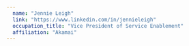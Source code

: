 ```yaml
---
  name: "Jennie Leigh"
  link: "https://www.linkedin.com/in/jennieleigh"
  occupation_title: "Vice President of Service Enablement"
  affiliation: "Akamai"
---
```

